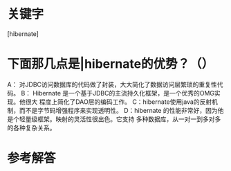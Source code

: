 # 关键字

 \[hibernate\] 


# 下面那几点是|hibernate的优势？（）

A： 对JDBC访问数据库的代码做了封装，大大简化了数据访问层繁琐的重复性代码。
B： Hibernate 是一个基于JDBC的主流持久化框架，是一个优秀的OMG实现。他很大	程度上简化了DAO层的编码工作。
C：hibernate使用java的反射机制，而不是字节码增强程序来实现透明性。
D：hibernate 的性能非常好，因为他是个轻量级框架。映射的灵活性很出色。它支持	多种数据库，从一对一到多对多的各种复杂关系。

# 参考解答



